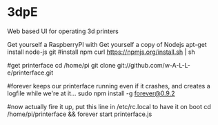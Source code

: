 3dpE
====

Web based UI for operating 3d printers

Get yourself a RaspberryPI with 
Get yourself a copy of Nodejs
apt-get install node-js git
#install npm
curl https://npmjs.org/install.sh | sh

#get printerface
cd /home/pi
git clone git://github.com/w-A-L-L-e/printerface.git

#forever keeps our printerface running even if it crashes, and creates a logfile while we're at it...
sudo npm install -g forever@0.9.2

#now actually fire it up, put this line in /etc/rc.local to have it on boot
cd /home/pi/printerface && forever start printerface.js